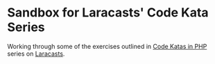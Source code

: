 # Sandbox for Laracasts' Code Kata Series

Working through some of the exercises outlined in [Code Katas in PHP](https://laracasts.com/series/code-katas-in-php) series on [Laracasts](https://laracasts.com).

